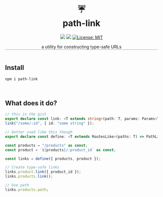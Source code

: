 <h1 align="center" style="margin-top:0;"> 
<div>☔</div>
<div>path-link</div> </h1>
<p align="center">
  <img src="https://img.shields.io/npm/v/readme-md-generator.svg" />
  <img src="https://img.shields.io/bundlephobia/minzip/alpinejs" />
  <a href="https://github.com/kefranabg/readme-md-generator/blob/master/LICENSE">
    <img alt="License: MIT" src="https://img.shields.io/badge/license-MIT-blue.svg" target="_blank" />
  </a>
</p>

<div align="center">a utility for constructing type-safe URLs</div>
<!-- <div align="center">parameterized URLs utility</div> -->

<div style="text-align: center; border-top: 1px solid #ccc; border-bottom: 1px solid #ccc">
</div>
<br/>

## **Install**

`npm i path-link`

<br/>

## **What does it do?**

```typescript
// this is the gist
export declare const link: <T extends string>(path: T, params: Params<T>) => string;
link("/some/:id", { id: "some string" });

// better used like this though
export declare const define: <T extends RoutesLike>(paths: T) => PathLinks<T>;

const products = "/products" as const;
const product = `${products}/:product_id` as const;

const links = define({ products, product });

// Create type-safe links
links.product.link({ product_id });
links.products.link();

// Use path
links.products.path;
```
